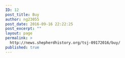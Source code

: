 ```yaml
---
ID: 12
post_title: Buy
author: ng23055
post_date: 2016-09-16 22:22:25
post_excerpt: ""
layout: page
permalink: >
  http://news.shepherdhistory.org/tsj-09172016/buy/
published: true
---
```

<!-- Here be dragons.-->